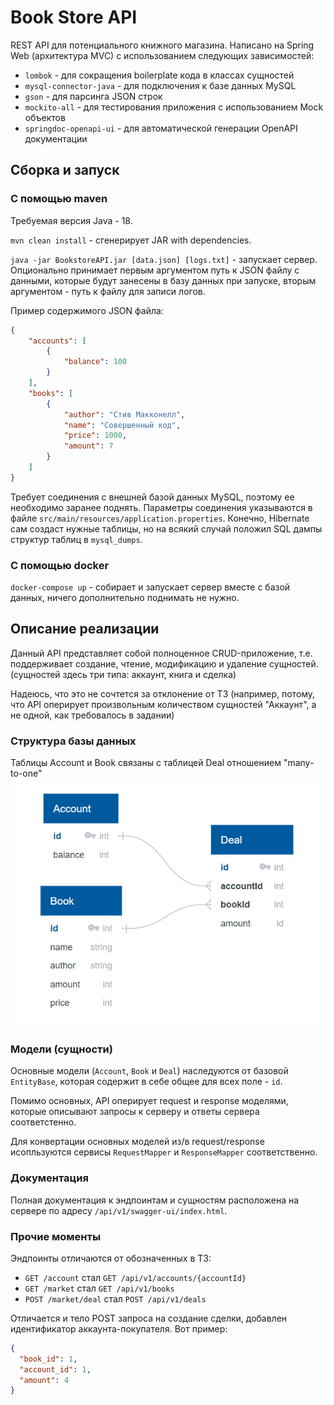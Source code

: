 # Book Store API

REST API для потенциального книжного магазина. Написано
на Spring Web (архитектура MVC) с использованием следующих
зависимостей:

* `lombok` - для сокращения boilerplate кода в классах сущностей
* `mysql-connector-java` - для подключения к базе данных MySQL
* `gson` - для парсинга JSON строк
* `mockito-all` - для тестирования приложения с использованием Mock объектов
* `springdoc-openapi-ui` - для автоматической генерации OpenAPI документации

## Сборка и запуск
### С помощью maven

Требуемая версия Java - 18.

`mvn clean install` - сгенерирует JAR with dependencies.

`java -jar BookstoreAPI.jar [data.json] [logs.txt]` - запускает
сервер. Опционально принимает первым аргументом путь к JSON файлу с данными, которые
будут занесены в базу данных при запуске, вторым аргументом -
путь к файлу для записи логов.

Пример содержимого JSON файла:

```json
{
    "accounts": [
        {
            "balance": 100
        }
    ],
    "books": [
        {
            "author": "Стив Макконелл",
            "name": "Совершенный код",
            "price": 1000,
            "amount": 7
        }
    ]
}
```

Требует соединения с внешней базой данных MySQL, поэтому ее
необходимо заранее поднять.
Параметры соединения указываются
в файле `src/main/resources/application.properties`.
Конечно, Hibernate сам создаст нужные таблицы, но на всякий случай положил
SQL дампы структур таблиц в `mysql_dumps`.

### С помощью docker

`docker-compose up` - собирает и запускает сервер вместе с базой
данных, ничего дополнительно поднимать не нужно.

## Описание реализации
Данный API представляет собой полноценное CRUD-приложение,
т.е. поддерживает создание, чтение, модификацию и удаление сущностей.
(сущностей здесь три типа: аккаунт, книга и сделка)

Надеюсь, что это не сочтется за отклонение от ТЗ (например,
потому, что API оперирует произвольным количеством сущностей
"Аккаунт", а не одной, как требовалось в задании)

### Структура базы данных
Таблицы Account и Book связаны с таблицей Deal отношением
"many-to-one"
![db schema](https://github.com/timickb/book-store-api/blob/dev/db-schema.png?raw=true)


### Модели (сущности)
Основные модели (`Account`, `Book` и `Deal`) наследуются
от базовой `EntityBase`, которая содержит в себе общее для всех
поле - `id`.

Помимо основных, API оперирует request и response моделями,
которые описывают запросы к серверу и ответы сервера соответстенно.

Для конвертации основных моделей из/в request/response исопльзуются
сервисы `RequestMapper` и `ResponseMapper` соответственно.

### Документация
Полная документация к эндпоинтам и сущностям расположена на сервере по адресу 
`/api/v1/swagger-ui/index.html`.

### Прочие моменты
Эндпоинты отличаются от обозначенных в ТЗ:
* `GET /account` стал `GET /api/v1/accounts/{accountId}`
* `GET /market` стал `GET /api/v1/books`
* `POST /market/deal` стал `POST /api/v1/deals`

Отличается и тело POST запроса на создание сделки,
добавлен идентификатор аккаунта-покупателя. Вот пример:
```json
{
  "book_id": 1,
  "account_id": 1,
  "amount": 4
}
```
